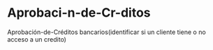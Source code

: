 # Aprobaci-n-de-Cr-ditos
Aprobación-de-Créditos bancarios(identificar si un cliente tiene o no acceso a un credito)
